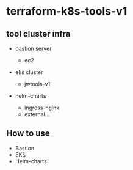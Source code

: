# terraform-k8s-tools-v1

## tool cluster infra

- bastion server
  - ec2

- eks cluster
  - jwtools-v1

- helm-charts
  - ingress-nginx
  - external...

## How to use

- Bastion
- EKS
- Helm-charts

